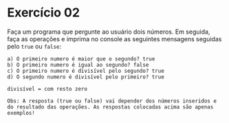 # Exercício 02

Faça um programa que pergunte ao usuário dois números. Em seguida, faça as operações e imprima no console as seguintes mensagens seguidas pelo `true` ou `false`:

```
a) O primeiro numero é maior que o segundo? true
b) O primeiro numero é igual ao segundo? false
c) O primeiro numero é divisível pelo segundo? true
d) O segundo numero é divisível pelo primeiro? true

divisível = com resto zero

Obs: A resposta (true ou false) vai depender dos números inseridos e do resultado das operações. As respostas colocadas acima são apenas exemplos!
```

